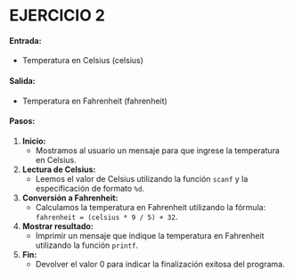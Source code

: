 # **EJERCICIO 2**

#### **Entrada:**

* Temperatura en Celsius (celsius)

#### **Salida:**

* Temperatura en Fahrenheit (fahrenheit)

#### **Pasos:**

1. **Inicio:**
   * Mostramos al usuario un mensaje para que ingrese la temperatura en Celsius.
2. **Lectura de Celsius:**
   * Leemos el valor de Celsius utilizando la función `scanf` y la especificación de formato `%d`.
3. **Conversión a Fahrenheit:**
   * Calculamos la temperatura en Fahrenheit utilizando la fórmula: `fahrenheit = (celsius * 9 / 5) + 32`.
4. **Mostrar resultado:**
   * Imprimir un mensaje que indique la temperatura en Fahrenheit utilizando la función `printf`.
5. **Fin:**
   * Devolver el valor 0 para indicar la finalización exitosa del programa.

